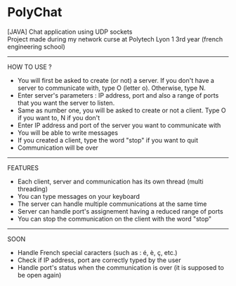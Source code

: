 # PolyChat
[JAVA] Chat application using UDP sockets
<br /> Project made during my network curse at Polytech Lyon 1 3rd year (french engineering school)

*********************************************************************************************************************************************
HOW TO USE ?

- You will first be asked to create (or not) a server. If you don't have a server to communicate with, type O (letter o). Otherwise, type N.
- Enter server's parameters : IP address, port and also a range of ports that you want the server to listen.
- Same as number one, you will be asked to create or not a client. Type O if you want to, N if you don't
- Enter IP address and port of the server you want to communicate with
- You will be able to write messages
- If you created a client, type the word "stop" if you want to quit
- Communication will be over

*******************************************************************************************************************************************
FEATURES
- Each client, server and communication has its own thread (multi threading)
- You can type messages on your keyboard
- The server can handle multiple communications at the same time
- Server can handle port's assignement having a reduced range of ports
- You can stop the communication on the client with the word "stop"

*******************************************************************************************************************************************
SOON
- Handle French special caracters (such as : é, è, ç, etc.)
- Check if IP address, port are correctly typed by the user
- Handle port's status when the communication is over (it is supposed to be open again)



